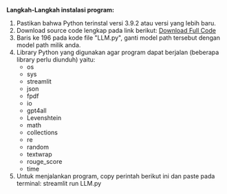 **Langkah-Langkah instalasi program:**

1.  Pastikan bahwa Python terinstal versi 3.9.2 atau versi yang lebih baru.
2.  Download source code lengkap pada link berikut: [Download Full Code](https://drive.google.com/file/d/1aHwLAzZFFZZ6r3Wl-1nj-pLKH5qVzHyC/view?usp=sharing "Download")
3.  Baris ke 196 pada kode file "LLM.py", ganti model path tersebut dengan model path milik anda.
4.  Library Python yang digunakan agar program dapat berjalan (beberapa library perlu diunduh) yaitu:
    *  os
    *  sys
    *  streamlit
    *  json
    *  fpdf
    *  io
    *  gpt4all
    *  Levenshtein
    *  math
    *  collections
    *  re
    *  random
    *  textwrap
    *  rouge_score
    *  time
5.  Untuk menjalankan program, copy perintah berikut ini dan paste pada terminal: streamlit run LLM.py